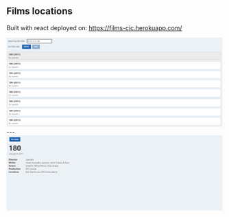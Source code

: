 ## Films locations

Built with react deployed on: 
https://films-cic.herokuapp.com/

<img src="list.PNG" alt="list page">
---
<img src="details.PNG" alt="details page">
